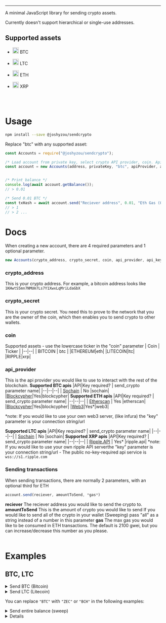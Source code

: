 
<hr />

A minimal JavaScript library for sending crypto assets.

Currently doesn't support hierarchical or single-use addresses.

## Supported assets

-   <img style="margin-bottom: -5px;" height="20" width="20" src="https://bitcoin.org/img/icons/opengraph.png?1621851118" /> BTC

-   <img style="margin-bottom: -5px;" height="20" width="20" src=".https://qph.fs.quoracdn.net/main-qimg-6b38de5b5d9320901235aa116d38bfda" /> LTC 

-   <img style="margin-bottom: -5px;" height="20" width="20" src="https://upload.wikimedia.org/wikipedia/commons/thumb/0/05/Ethereum_logo_2014.svg/628px-Ethereum_logo_2014.svg.png" /> ETH

-   <img style="margin-bottom: -5px;" height="20" width="20" src="https://brandslogos.com/wp-content/uploads/thumbs/ripple-logo-vector-1.svg" /> XRP

<br /><br />

# Usage

```sh
npm install --save @joshyzou/sendcrypto
```

Replace "btc" with any supported asset:

```js
const Accounts = require("@joshyzou/sendcrypto");

/* Load account from private key, select crypto API provider, coin. ApiKey is optional*/
const account = new Accounts(address, privateKey, "btc", apiProvider, apiKey);


/* Print balance */
console.log(await account.getBalance());
// > 0.01

/* Send 0.01 BTC */
const txHash = await account.send("Reciever address", 0.01, "Eth Gas (Only applies to ethereum)")
// > 1
// > 2 ...
```
# Docs
When creating a new account, there are 4 required parameters and 1 optional parameter. 
```js
new Accounts(crypto_address, crypto_secret, coin, api_provider, api_key-optional);
```
### crypto_address
This is your crypto address. For example, a bitcoin address looks like `1KHwtS5mn7NMUm7Ls7Y1XwxLqMriLdaGbX`
### crypto_secret
This is your crypto secret. You need this to prove to the network that you are the owner of the coin, which then enables you to send crypto to other wallets.
### coin
Supported assets - use the lowercase ticker in the "coin" parameter
| Coin | Ticker |
|--|--|
| BITCOIN | btc |
|ETHEREUM|eth|
|LITECOIN|ltc|
|RIPPLE|xrp|
### api_provider
This is the api provider you would like to use to interact with the rest of the blockchain. 
**Supported BTC apis**
|API|Key required? | send_crypto parameter name|
|--|--|--|
| [Sochain](https://sochain.com/) | No |sochain|
|[Blockcypher](https://www.blockcypher.com/)|Yes|blockcypher|
**Supported ETH apis**
|API|Key required? | send_crypto parameter name|
|--|--|--|
| [Etherscan](https://etherscan.io/) | Yes |etherscan|
|[Blockcypher](https://www.blockcypher.com/)|Yes|blockcypher|
|[Web3](https://web3js.readthedocs.io/)|Yes*|web3|

*note: If you would like to use your own web3 server, (like infura) the "key" parameter is your connection string/url

**Supported LTC apis**
|API|Key required? | send_crypto parameter name|
|--|--|--|
| [Sochain](https://sochain.com/) | No |sochain|
**Supported XRP apis**
|API|Key required? | send_crypto parameter name|
|--|--|--|
| [Ripple.API](https://xrpl.org/rippled-api.html) | Yes* |ripple.api|
*note: If you would like to use your own ripple API serverthe "key" parameter is your connection string/url - The public no-key-required api service is `wss://s1.ripple.com`
<br>
### Sending transactions
When sending transactions, there are normally 2 parameters, with an optional third for ETH
```js
account.send(reciever, amountToSend, *gas*)
```
**reciever** 
The reciever address you would like to send the crypto to.
**amountToSend**
This is the amount of crypto you would like to send 
If you would like to send all of the crypto in your wallet (Sweeping) pass "all" as a string instead of a number in this parameter
**gas**
The max gas you would like to be consumed in ETH transactions. The default is 2100 gwei, but you can increase/decrease this number as you please.
<br /><br />

# Examples


## BTC, LTC

<details>
<hr />
<summary>Send BTC (Bitcoin)</summary>

```ts
const Accounts =  require("@joshyzou/sendcrypto");

// Send BTC

const account = new Accounts("BTC Address", "BTC Secret", "btc", "sochain");
await account.send("reciever address", 0.01);

```
<hr />
</details>

<details>
<hr />
<summary>Send LTC (Litecoin)</summary>

```ts
const Accounts =  require("@joshyzou/sendcrypto");

// Send LTC

const account = new Accounts("LTC Address", "LTC Secret", "ltc", "sochain");
await account.send("reciever address", 0.01);
```

<hr />
</details>

You can replace `"BTC"` with `"ZEC"` or `"BCH"` in the following examples:

<details>
<hr />
<summary>Send entire balance (sweep)</summary>

```ts
const Accounts =  require("@joshyzou/sendcrypto");

// Send LTC

const account = new Accounts("BTC Address", "BTC Secret", "btc", "sochain");
await account.send("reciever address", "all");
```
<hr />
</details>

<details>


<details>
<hr />

## ETH, ERC20

<details>
<hr />
<summary>Send ETH (Ether, Ethereum)</summary>

```ts
const Accounts =  require("@joshyzou/sendcrypto");

// Send ETH

const account = new Accounts("ETH Address", "ETH Secret", "eth", "web3", "web3 connection string");
await account.send("reciever address", 0.01, 2100);
```

<hr />
</details>



<hr />
</details>

<br /><br /><br /><br /><br /><br />
